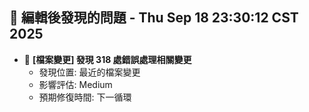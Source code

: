 ## 🚨 編輯後發現的問題 - Thu Sep 18 23:30:12 CST 2025

- 🔄 **[檔案變更] 發現      318 處錯誤處理相關變更**
  - 發現位置: 最近的檔案變更
  - 影響評估: Medium
  - 預期修復時間: 下一循環

